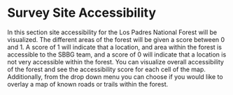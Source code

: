 # <i class="fa-solid fa-universal-access"></i>     Survey Site Accessibility 


In this section site accessibility for the Los Padres National Forest will be visualized. The different areas of the forest will be given a score between 0 and 1. A score of 1 will indicate that a location, and area within the forest is accessible to the SBBG team, and a score of 0 will indicate that a location is not very accessible within the forest.  You can visualize overall accessibility of the forest and see the accessibility score for each cell of the map. Additionally, from the drop down menu you can choose if you would like to overlay a map of known roads or trails within the forest. 